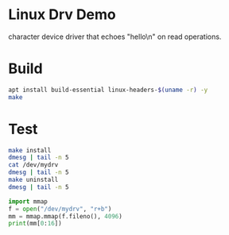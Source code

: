 # Linux Drv Demo

character device driver that echoes "hello\n" on read operations.

# Build

```bash
apt install build-essential linux-headers-$(uname -r) -y
make
```

# Test

```bash
make install
dmesg | tail -n 5
cat /dev/mydrv
dmesg | tail -n 5
make uninstall
dmesg | tail -n 5
```

```python
import mmap
f = open("/dev/mydrv", "r+b")
mm = mmap.mmap(f.fileno(), 4096)
print(mm[0:16])
```